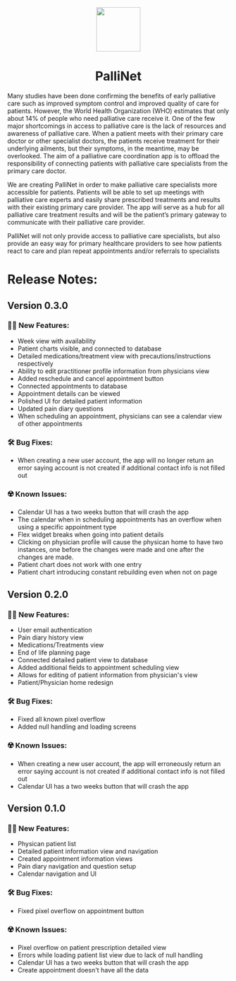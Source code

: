 <div id="header" align="center">
  <img src="https://media.giphy.com/media/HUXjs8EtVdzYEH1gUn/giphy.gif" width="100"/>
</div>

<h1 align="center">PalliNet</h1>

Many studies have been done confirming the benefits of early palliative care such as improved symptom control and improved quality of care for patients. However, the World Health Organization (WHO) estimates that only about 14% of people who need palliative care receive it. One of the few major shortcomings in access to palliative care is the lack of resources and awareness of palliative care. When a patient meets with their primary care doctor or other specialist doctors, the patients receive treatment for their underlying ailments, but their symptoms, in the meantime, may be overlooked. The aim of a palliative care coordination app is to offload the responsibility of connecting patients with palliative care specialists from the primary care doctor.

We are creating PalliNet in order to make palliative care specialists more accessible for patients. Patients will be able to set up meetings with palliative care experts and easily share prescribed treatments and results with their existing primary care provider. The app will serve as a hub for all palliative care treatment results and will be the patient’s primary gateway to communicate with their palliative care provider.

PalliNet will not only provide access to palliative care specialists, but also provide an easy way for primary healthcare providers to see how patients react to care and plan repeat appointments and/or referrals to specialists

# Release Notes: 
## Version 0.3.0 
### :health_worker: New Features:
* Week view with availability
* Patient charts visible, and connected to database
* Detailed medications/treatment view with precautions/instructions respectively
* Ability to edit practitioner profile information from physicians view
* Added reschedule and cancel appointment button
* Connected appointments to database
* Appointment details can be viewed
* Polished UI for detailed patient information
* Updated pain diary questions
* When scheduling an appointment, physicians can see a calendar view of other appointments

### :hammer_and_wrench: Bug Fixes:
* When creating a new user account, the app will no longer return an error saying account is not created if additional contact info is not filled out

### :radioactive: Known Issues:
* Calendar UI has a two weeks button that will crash the app
* The calendar when in scheduling appointments has an overflow when using a specific appointment type
* Flex widget breaks when going into patient details
* Clicking on physician profile will cause the physican home to have two instances, one before the changes were made and one after the changes are made.
* Patient chart does not work with one entry
* Patient chart introducing constant rebuilding even when not on page
 
## Version 0.2.0 
### :health_worker: New Features:
* User email authentication
* Pain diary history view
* Medications/Treatments view
* End of life planning page
* Connected detailed patient view to database
* Added additional fields to appointment scheduling view
* Allows for editing of patient information from physician's view
* Patient/Physician home redesign
### :hammer_and_wrench: Bug Fixes:
* Fixed all known pixel overflow
* Added null handling and loading screens
### :radioactive: Known Issues:
* When creating a new user account, the app will erroneously return an error saying account is not created if additional contact info is not filled out
* Calendar UI has a two weeks button that will crash the app

## Version 0.1.0 
### :health_worker: New Features: 
* Physican patient list 
* Detailed patient information view and navigation 
* Created appointment information views 
* Pain diary navigation and question setup 
* Calendar navigation and UI 
### :hammer_and_wrench: Bug Fixes: 
* Fixed pixel overflow on appointment button 
### :radioactive: Known Issues: 
* Pixel overflow on patient prescription detailed view 
* Errors while loading patient list view due to lack of null handling 
* Calendar UI has a two weeks button that will crash the app
* Create appointment doesn't have all the data



